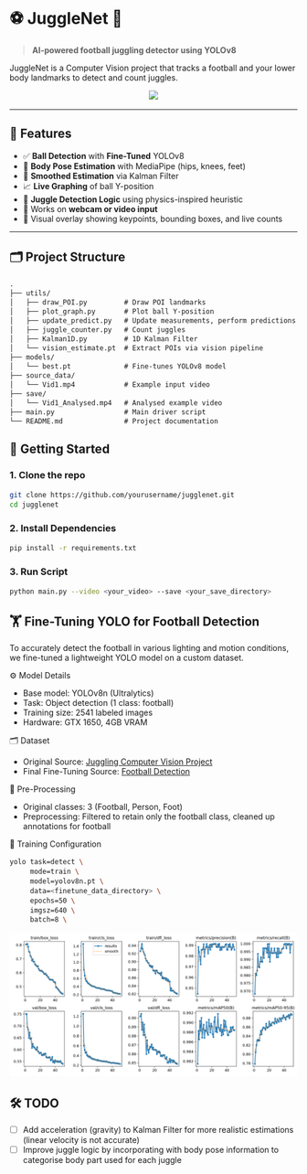 # ⚽ JuggleNet 🧠

> **AI-powered football juggling detector using YOLOv8**

JuggleNet is a Computer Vision project that tracks a football and your lower body landmarks to detect and count juggles. 

<p align="center">
  <img src="./assets/Vid1_Analysed.gif" width="300"/>
</p>

---

## 🚀 Features

- ✅ **Ball Detection** with **Fine-Tuned** YOLOv8
- 🦿 **Body Pose Estimation** with MediaPipe (hips, knees, feet)
- 🧮 **Smoothed Estimation** via Kalman Filter
- 📈 **Live Graphing** of ball Y-position
- 🧠 **Juggle Detection Logic** using physics-inspired heuristic
- 🔁 Works on **webcam or video input**
- 🎨 Visual overlay showing keypoints, bounding boxes, and live counts

---

## 🗂️ Project Structure
```
.
├── utils/
│   ├── draw_POI.py         # Draw POI landmarks
│   ├── plot_graph.py       # Plot ball Y-position
│   ├── update_predict.py   # Update measurements, perform predictions
│   ├── juggle_counter.py   # Count juggles
│   ├── Kalman1D.py         # 1D Kalman Filter
│   └── vision_estimate.pt  # Extract POIs via vision pipeline
├── models/
│   └── best.pt             # Fine-tunes YOLOv8 model
├── source_data/
│   └── Vid1.mp4            # Example input video
├── save/
│   └── Vid1_Analysed.mp4   # Analysed example video
├── main.py                 # Main driver script
└── README.md               # Project documentation
```

## 🧰 Getting Started

### 1. Clone the repo

```bash
git clone https://github.com/yourusername/jugglenet.git
cd jugglenet
```

### 2. Install Dependencies
```bash
pip install -r requirements.txt
```

### 3. Run Script
```bash
python main.py --video <your_video> --save <your_save_directory>
```

## 🏋️ Fine-Tuning YOLO for Football Detection

To accurately detect the football in various lighting and motion conditions, we fine-tuned a lightweight YOLO model on a custom dataset.

⚙️ Model Details

 - Base model: YOLOv8n (Ultralytics)
 - Task: Object detection (1 class: football)
 - Training size: 2541 labeled images
 - Hardware: GTX 1650, 4GB VRAM

🗂️ Dataset

 - Original Source: [Juggling Computer Vision Project](https://universe.roboflow.com/football-bjlgx/juggling-xfitx)
 - Final Fine-Tuning Source: [Football Detection](https://app.roboflow.com/lokran/football-detector-bt79i/1)

🧹 Pre-Processing

 - Original classes: 3 (Football, Person, Foot)
 - Preprocessing: Filtered to retain only the football class, cleaned up annotations for football

🧪 Training Configuration

```bash
yolo task=detect \
     mode=train \
     model=yolov8n.pt \
     data=<finetune_data_directory> \
     epochs=50 \
     imgsz=640 \
     batch=8 \
```

<p align="center">
  <img src="./assets/model_finetune_results.png" width="600"/>
</p>

## 🛠️ TODO
- [ ] Add acceleration (gravity) to Kalman Filter for more realistic estimations (linear velocity is not accurate)
- [ ] Improve juggle logic by incorporating with body pose information to categorise body part used for each juggle
